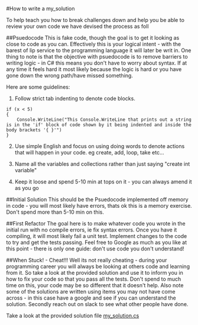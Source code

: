 #How to write a my_solution

To help teach you how to break challenges down and help you be able to review your own code we have devised the process as foll

##Psuedocode
This is fake code, though the goal is to get it looking as close to code as you can. Effectively this is your logical intent - with the barest of lip service to the 	programming language it will later be writ in. One thing to note is that the objective with psuedocode is to remove barriers to writing logic - in C# this means you don't have to worry about syntax. If at any time it feels hard it most likely because the logic is hard or you have gone down the wrong path/have missed something.

Here are some guidelines:
1. Follow strict tab indenting to denote code blocks.
```
if (x < 5)
{
	Console.WriteLine("This Console.WriteLine that prints out a string is in the 'if' block of code shown by it being indented and inside the body brackets '{ }'")
}
```
2. Use simple English and focus on using doing words to denote actions that will happen in your code. eg create, add, loop, take etc...

3. Name all the variables and collections rather than just saying "create int variable"

4. Keep it loose and spend 5-10 min at tops on it  - you can always amend it as you go

##Initial Solution
This should be the Psuedocode implemented off memory in code - you will most likely have errors, thats ok this is a memory exercise. Don't spend more than 5-10 min on this.

##First Refactor
The goal here is to make whatever code you wrote in the initial run with no compile errors, ie fix syntax errors. Once you have it compiling, it will most likely fail a unit test. Implement changes to the code to try and get the tests passing. Feel free to Google as much as you like at this point - there is only one guide: don't use code you don't understand!

##When Stuck! - Cheat!!!
Well its not really cheating - during your programming career you will always be looking at others code and learning from it. So take a look at the provided solution and use it to inform you in how to fix your code so that you pass all the tests. Don't spend to much time on this, your code may be so different that it doesn't help. Also note some of the solutions are written using items you may not have come across - in this case have a google and see if you can understand the solution. Secondly reach out on slack to see what other people have done.

Take a look at the provided solution file [my_solution.cs](./my_solution.cs)